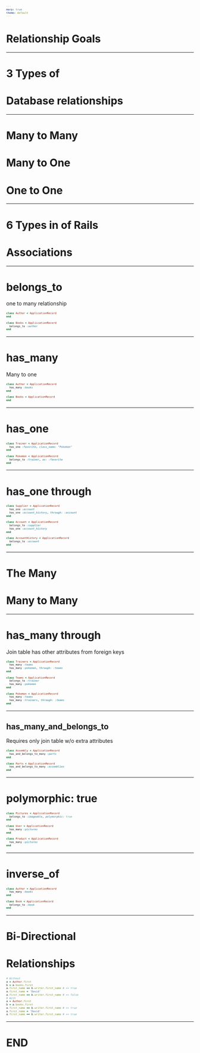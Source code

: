 ```yaml
---
marp: true
theme: default
---
```

# Relationship Goals

---
# 3 Types of 
# Database relationships

---
# Many to Many
# Many to One
# One to One

---
# 6 Types in of Rails
# Associations

---
# belongs_to

one to many relationship

```ruby
class Author < ApplicationRecord
end

class Books < AppliicationRecord
  belongs_to :author
end
```

---
# has_many
Many to one

```ruby
class Author < ApplicationRecord
  has_many :books
end

class Books < ApplicationRecord
end
```

---

# has_one

```ruby
class Trainer < ApplicationRecord
  has_one :favorite, class_name: "Pokemon"
end

class Pokemon < ApplicationRecord
  belongs_to :trainer, as: :favorite
end
```

---
# has_one through

```ruby
class Supplier < ApplicationRecord
  has_one :account
  has_one :account_history, through: :account
end

class Account < ApplicationRecord
  belongs_to :supplier
  has_one :account_history
end

class AccountHistory < ApplicationRecord
  belongs_to :account
end
```

---
# The Many
# Many to Many

---
<style scoped>
  code {
    font-size: 0.5em;
  }
</style>

# has_many through
Join table has other attributes from foreign keys

```ruby
class Trainers < ApplicationRecord
  has_many :teams
  has_many :pokemen, through: :teams
end

class Teams < ApplicationRecord
  belongs_to :trainer
  has_many :pokemen
end

class Pokemon < ApplicationRecord
  has_many :teams
  has_many :trainers, through: :teams
end
```

---
## has_many_and_belongs_to

Requires only join table w/o extra attributes

```ruby
class Assembly < ApplicationRecord
  has_and_belongs_to_many :parts
end

class Parts < ApplicationRecord
  has_and_belongs_to_many :assemblies
end
```

---
# polymorphic: true

```ruby
class Pictures < ApplicationRecord
  belongs_to :imageable, polymorphic: true
end

class User < ApplicationRecord
  has_many :pictures
end

class Product < ApplicationRecord
  has_many :pictures
end
```

---
# inverse_of

```ruby
class Author < ApplicationRecord
  has_many :books
end

class Book < ApplicationRecord
  belongs_to :book
end
```

---
<style scoped>
  code {
    font-size: 0.5em;
  }
</style>

# Bi-Directional 
# Relationships

```ruby
# Without
a = Author.first
b = a.books.first
a.first_name == b.writer.first_name # => true
a.first_name = 'David'
a.first_name == b.writer.first_name # => false
# With
a = Author.first
b = a.books.first
a.first_name == b.writer.first_name # => true
a.first_name = 'David'
a.first_name == b.writer.first_name # => true
```

---
# END